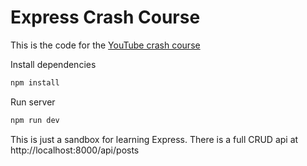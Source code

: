 # Express Crash Course

This is the code for the [YouTube crash course](https://youtu.be/CnH3kAXSrmU)

Install dependencies

```bash
npm install
```

Run server

```bash
npm run dev
```

This is just a sandbox for learning Express. There is a full CRUD api at http://localhost:8000/api/posts
